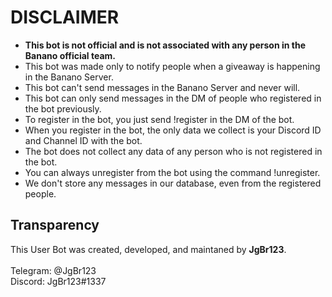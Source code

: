 # DISCLAIMER

- **This bot is not official and is not associated with any person in the Banano official team.**
- This bot was made only to notify people when a giveaway is happening in the Banano Server.
- This bot can't send messages in the Banano Server and never will.
- This bot can only send messages in the DM of people who registered in the bot previously.
- To register in the bot, you just send !register in the DM of the bot.
- When you register in the bot, the only data we collect is your Discord ID and Channel ID with the bot.
- The bot does not collect any data of any person who is not registered in the bot.
- You can always unregister from the bot using the command !unregister.
- We don't store any messages in our database, even from the registered people.

## Transparency

This User Bot was created, developed, and maintaned by **JgBr123**.
</br></br>
Telegram: @JgBr123
</br>
Discord: JgBr123#1337
